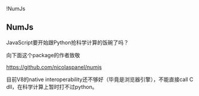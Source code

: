 !NumJs

## NumJs

JavaScript要开始跟Python抢科学计算的饭碗了吗？

向下面这个package的作者致敬

<https://github.com/nicolaspanel/numjs>

目前V8的native interoperability还不够好（毕竟是浏览器引擎），不能直接call C dll，在科学计算上暂时打不过python。
